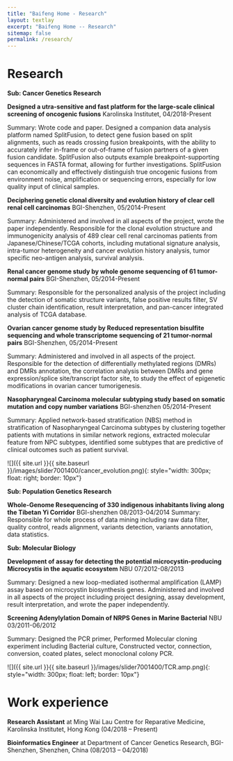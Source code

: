 ```yaml
---
title: "Baifeng Home - Research"
layout: textlay
excerpt: "Baifeng Home -- Research"
sitemap: false
permalink: /research/
---
```


# Research

**Sub: Cancer Genetics Research**

**Designed a utra-sensitive and fast platform for the large-scale clinical screening of oncogenic fusions** Karolinska Institutet, 04/2018-Present

Summary: Wrote code and paper. Designed a companion data analysis platform named SplitFusion, to detect gene fusion based on split alignments, such as reads crossing fusion breakpoints, with the ability to accurately infer in-frame or out-of-frame of fusion partners of a given fusion candidate. SplitFusion also outputs example breakpoint-supporting sequences in FASTA format, allowing for further investigations. SplitFusion can economically and effectively distinguish true oncogenic fusions from environment noise, amplification or sequencing errors, especially for low quality input of clinical samples.

**Deciphering genetic clonal diversity and evolution history of clear cell renal cell carcinomas** BGI-Shenzhen,  05/2014-Present

Summary: Administered and involved in all aspects of the project, wrote the paper independently. Responsible for the clonal evolution structure and immunogenicity analysis of 489 clear cell renal carcinomas patients from Japanese/Chinese/TCGA cohorts, including mutational signature analysis, intra-tumor heterogeneity and cancer evolution history analysis, tumor specific neo-antigen analysis, survival analysis. 

**Renal cancer genome study by whole genome sequencing of 61 tumor-normal pairs** BGI-Shenzhen,  05/2014-Present

Summary: Responsible for the personalized analysis of the project including the detection of somatic structure variants, false positive results filter, SV cluster chain identification, result interpretation, and pan-cancer integrated analysis of TCGA database.

**Ovarian cancer genome study by Reduced representation bisulfite sequencing and whole transcriptome sequencing of 21 tumor-normal pairs** BGI-Shenzhen,  05/2014-Present

Summary: Administered and involved in all aspects of the project. Responsible for the detection of differentially methylated regions (DMRs) and DMRs annotation, the correlation analysis between DMRs and gene expression/splice site/transcript factor site, to study the effect of epigenetic modifications in ovarian cancer tumorigenesis.

**Nasopharyngeal Carcinoma molecular subtyping study based on somatic mutation and copy number variations** BGI-shenzhen  05/2014-Present

Summary: Applied network-based stratification (NBS) method in stratification of Nasopharyngeal Carcinoma subtypes by clustering together patients with mutations in similar network regions, extracted molecular feature from NPC subtypes, identified some subtypes that are predictive of clinical outcomes such as patient survival.

 
![]({{ site.url }}{{ site.baseurl }}/images/slider7001400/cancer_evolution.png){: style="width: 300px; float: right; border: 10px"}

**Sub: Population Genetics Research**

**Whole-Genome Resequencing of 330 indigenous inhabitants living along the Tibetan Yi Corridor** BGI-shenzhen   08/2013-04/2014
Summary: Responsible for whole process of data mining including raw data filter, quality control, reads alignment, variants detection, variants annotation, data statistics.

**Sub: Molecular Biology**

**Development of assay for detecting the potential microcystin-producing Microcystis in the aquatic ecosystem** NBU     07/2012-08/2013

Summary: Designed a new loop-mediated isothermal amplification (LAMP) assay based on microcystin biosynthesis genes. Administered and involved in all aspects of the project including project designing, assay development, result interpretation, and wrote the paper independently.

**Screening Adenylylation Domain of NRPS Genes in Marine Bacterial** NBU   03/2011-06/2012

Summary: Designed the PCR primer, Performed Molecular cloning experiment including Bacterial culture, Constructed vector, connection, conversion, coated plates, select monoclonal colony PCR.


![]({{ site.url }}{{ site.baseurl }}/images/slider7001400/TCR.amp.png){: style="width: 300px; float: left; border: 10px"}

# Work experience

**Research Assistant** at Ming Wai Lau Centre for Reparative Medicine, Karolinska Institutet, Hong Kong (04/2018 – Present)

**Bioinformatics Engineer** at Department of Cancer Genetics Research, BGI-Shenzhen, Shenzhen, China (08/2013 – 04/2018)


